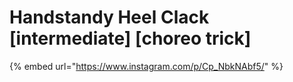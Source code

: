 # Handstandy Heel Clack \[intermediate] \[choreo trick]

{% embed url="https://www.instagram.com/p/Cp_NbkNAbf5/" %}
